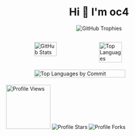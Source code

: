 <h1 align="center">Hi 👋 I'm oc4</h1>



<p align="center">
  <img src="https://github-profile-trophy.vercel.app/?username=oc4tche&theme=darkhub&no-bg=true&no-frame=true" alt="GitHub Trophies" />
</p>

##



<div align="left">
  <div style="display: flex; justify-content: center;">
    <img src="http://github-profile-summary-cards.vercel.app/api/cards/stats?username=oc4tche&theme=github_dark" alt="GitHub Stats" style="width: 35%;" />
    <img src="http://github-profile-summary-cards.vercel.app/api/cards/repos-per-language?username=oc4tche&theme=github_dark" alt="Top Languages" style="width: 35%;" />
  </div>
  <div style="display: flex; justify-content: center; margin-top: 20px;">
    <img src="http://github-profile-summary-cards.vercel.app/api/cards/profile-details?username=oc4tche&theme=github_dark" alt="Top Languages by Commit" style="width: 70%;" />
  </div>
</div>

<div align="left" style="margin-top: 20px;">
  <img src="https://komarev.com/ghpvc/?username=oc4tche&color=blue&style=flat" alt="Profile Views" width="120" />
  <img src="https://img.shields.io/badge/dynamic/json?&label=Total%20Stars&color=blue&style=flat&style=for-the-badge&query=%24.stars&url=https://api.github-star-counter.workers.dev/user/oc4tche" alt="Profile Stars"></a>
  <img src="https://img.shields.io/badge/dynamic/json?&label=Total%20Forks&color=blue&style=flat&style=for-the-badge&query=%24.forks&url=https://api.github-star-counter.workers.dev/user/oc4tche" alt="Profile Forks"></a>
</div>
